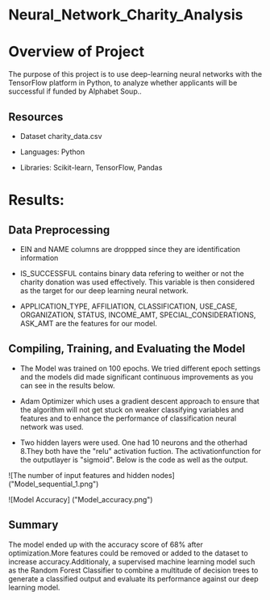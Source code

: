 # Neural_Network_Charity_Analysis

# Overview of Project

The purpose of this project is to use deep-learning neural networks with the TensorFlow platform in Python, to analyze  whether applicants will be successful if funded by Alphabet Soup..

## Resources

- Dataset charity_data.csv

- Languages: Python

- Libraries: Scikit-learn, TensorFlow, Pandas

# Results:

## Data Preprocessing

- EIN and NAME columns are droppped since they are identification information

- IS_SUCCESSFUL contains binary data refering to weither or not the charity donation was used effectively. This variable is then considered as the target for our deep learning neural network.

- APPLICATION_TYPE, AFFILIATION, CLASSIFICATION, USE_CASE, ORGANIZATION, STATUS, INCOME_AMT, SPECIAL_CONSIDERATIONS, ASK_AMT are the features for our model.

## Compiling, Training, and Evaluating the Model

- The Model was trained on 100 epochs. We tried different epoch settings and the models did made significant continuous improvements as you can see in the results below.

- Adam Optimizer which uses a gradient descent approach to ensure that the algorithm will not get stuck on weaker classifying variables and features and to enhance the performance of classification neural network was used.

- Two hidden layers were used. One had 10 neurons and the otherhad 8.They both have the "relu" activation fuction. The activationfunction for the outputlayer is "sigmoid". Below is the code as well as the output.

![The number of input features and hidden nodes] ("Model_sequential_1.png")

![Model Accuracy] ("Model_accuracy.png")

## Summary

The model ended up with the accuracy score of 68% after optimization.More features could be removed or added to the dataset to increase accuracy.Additionaly, a supervised machine learning model such as the Random Forest Classifier to combine a multitude of decision trees to generate a classified output and evaluate its performance against our deep learning model.
